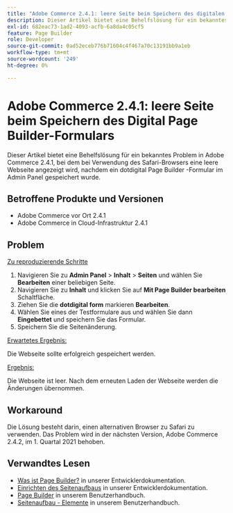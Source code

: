 ```yaml
---
title: "Adobe Commerce 2.4.1: leere Seite beim Speichern des digitalen Seitenaufbaus"
description: Dieser Artikel bietet eine Behelfslösung für ein bekanntes Problem in Adobe Commerce 2.4.1, bei dem bei Verwendung des Safari-Browsers eine leere Webseite angezeigt wird, nachdem ein dotdigital Page Builder -Formular im Admin Panel gespeichert wurde.
exl-id: 682eac73-1ad2-4093-acfb-6a8da4c05cf5
feature: Page Builder
role: Developer
source-git-commit: 0ad52eceb776b71604c4f467a70c13191bb9a1eb
workflow-type: tm+mt
source-wordcount: '249'
ht-degree: 0%

---
```


# Adobe Commerce 2.4.1: leere Seite beim Speichern des Digital Page Builder-Formulars

Dieser Artikel bietet eine Behelfslösung für ein bekanntes Problem in Adobe Commerce 2.4.1, bei dem bei Verwendung des Safari-Browsers eine leere Webseite angezeigt wird, nachdem ein dotdigital Page Builder -Formular im Admin Panel gespeichert wurde.

## Betroffene Produkte und Versionen

* Adobe Commerce vor Ort 2.4.1
* Adobe Commerce in Cloud-Infrastruktur 2.4.1

## Problem

<u>Zu reproduzierende Schritte</u>

1. Navigieren Sie zu **Admin Panel** > **Inhalt** > **Seiten** und wählen Sie **Bearbeiten** einer beliebigen Seite.
1. Navigieren Sie zu **Inhalt** und klicken Sie auf **Mit Page Builder bearbeiten** Schaltfläche.
1. Ziehen Sie die **dotdigital form** markieren **Bearbeiten**.
1. Wählen Sie eines der Testformulare aus und wählen Sie dann **Eingebettet** und speichern Sie das Formular.
1. Speichern Sie die Seitenänderung.

<u>Erwartetes Ergebnis:</u>

Die Webseite sollte erfolgreich gespeichert werden.

<u>Ergebnis:</u>

Die Webseite ist leer. Nach dem erneuten Laden der Webseite werden die Änderungen übernommen.

## Workaround

Die Lösung besteht darin, einen alternativen Browser zu Safari zu verwenden. Das Problem wird in der nächsten Version, Adobe Commerce 2.4.2, im 1. Quartal 2021 behoben.

## Verwandtes Lesen

* [Was ist Page Builder?](https://devdocs.magento.com/page-builder/docs/) in unserer Entwicklerdokumentation.
* [Einrichten des Seitenaufbaus](https://experienceleague.adobe.com/docs/commerce-admin/page-builder/setup.html) in unserer Entwicklerdokumentation.
* [Page Builder](https://docs.magento.com/user-guide/cms/page-builder.html) in unserem Benutzerhandbuch.
* [Seitenaufbau - Elemente](https://docs.magento.com/user-guide/cms/page-builder-elements.html) in unserem Benutzerhandbuch.
